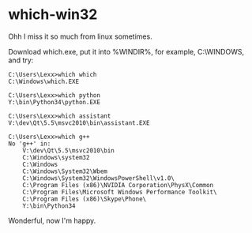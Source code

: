 # which-win32
Ohh I miss it so much from linux sometimes.

Download which.exe, put it into %WINDIR%, for example, C:\WINDOWS, and try:

	C:\Users\Lexx>which which
	C:\Windows\which.EXE

	C:\Users\Lexx>which python
	Y:\bin\Python34\python.EXE

	C:\Users\Lexx>which assistant
	V:\dev\Qt\5.5\msvc2010\bin\assistant.EXE

	C:\Users\Lexx>which g++
	No 'g++' in:
		V:\dev\Qt\5.5\msvc2010\bin
		C:\Windows\system32
		C:\Windows
		C:\Windows\System32\Wbem
		C:\Windows\System32\WindowsPowerShell\v1.0\
		C:\Program Files (x86)\NVIDIA Corporation\PhysX\Common
		C:\Program Files\Microsoft Windows Performance Toolkit\
		C:\Program Files (x86)\Skype\Phone\
		Y:\bin\Python34

Wonderful, now I'm happy.
